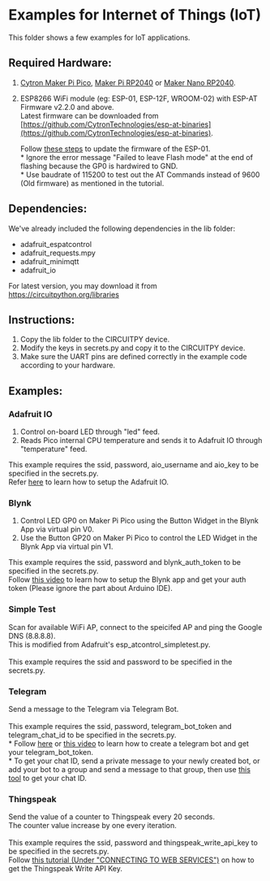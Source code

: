 # Examples for Internet of Things (IoT)
This folder shows a few examples for IoT applications.

## Required Hardware:
1. [Cytron Maker Pi Pico](https://www.cytron.io/p-maker-pi-pico), [Maker Pi RP2040](https://www.cytron.io/p-maker-pi-rp2040) or [Maker Nano RP2040](https://www.cytron.io/p-maker-nano-rp2040).
2. ESP8266 WiFi module (eg: ESP-01, ESP-12F, WROOM-02) with ESP-AT Firmware v2.2.0 and above.<br>
   Latest firmware can be downloaded from [https://github.com/CytronTechnologies/esp-at-binaries](https://github.com/CytronTechnologies/esp-at-binaries).
   
   Follow [these steps](https://www.elec-cafe.com/esp8266-esp-01-firmware-update/) to update the firmware of the ESP-01.<br>
   \* Ignore the error message "Failed to leave Flash mode" at the end of flashing because the GP0 is hardwired to GND.<br>
   \* Use baudrate of 115200 to test out the AT Commands instead of 9600 (Old firmware) as mentioned in the tutorial.

## Dependencies:
We've already included the following dependencies in the lib folder:
- adafruit_espatcontrol
- adafruit_requests.mpy
- adafruit_minimqtt
- adafruit_io

For latest version, you may download it from https://circuitpython.org/libraries

## Instructions:
1. Copy the lib folder to the CIRCUITPY device.
2. Modify the keys in secrets.py and copy it to the CIRCUITPY device.
3. Make sure the UART pins are defined correctly in the example code according to your hardware.

## Examples:
### Adafruit IO
1. Control on-board LED through "led" feed.
2. Reads Pico internal CPU temperature and sends it to Adafruit IO through "temperature" feed.

This example requires the ssid, password, aio_username and aio_key to be specified in the secrets.py.<br>
Refer [here](https://learn.adafruit.com/quickstart-rp2040-pico-with-wifi-and-circuitpython/usage-with-adafruit-io) to learn how to setup the Adafruit IO.

### Blynk
1. Control LED GP0 on Maker Pi Pico using the Button Widget in the Blynk App via virtual pin V0.
2. Use the Button GP20 on Maker Pi Pico to control the LED Widget in the Blynk App via virtual pin V1.

This example requires the ssid, password and blynk_auth_token to be specified in the secrets.py.<br>
Follow [this video](https://youtu.be/UBQCaxfeBKY?t=93) to learn how to setup the Blynk app and get your auth token (Please ignore the part about Arduino IDE).

### Simple Test
Scan for available WiFi AP, connect to the speicifed AP and ping the Google DNS (8.8.8.8).<br>
This is modified from Adafruit's esp_atcontrol_simpletest.py.<br>
<br>
This example requires the ssid and password to be specified in the secrets.py.

### Telegram
Send a message to the Telegram via Telegram Bot.<br>
<br>
This example requires the ssid, password, telegram_bot_token and telegram_chat_id to be specified in the secrets.py.<br>
\* Follow [here](https://core.telegram.org/bots#6-botfather) or [this video](https://youtu.be/dqk77sUgZKs?t=36) to learn how to create a telegram bot and get your telegram_bot_token.<br>
\* To get your chat ID, send a private message to your newly created bot, or add your bot to a group and send a message to that group, then use [this tool](https://sean-bradley.medium.com/get-telegram-chat-id-80b575520659) to get your chat ID.

### Thingspeak
Send the value of a counter to Thingspeak every 20 seconds.<br>
The counter value increase by one every iteration.<br>
<br>
This example requires the ssid, password and thingspeak_write_api_key to be specified in the secrets.py.<br>
Follow [this tutorial (Under "CONNECTING TO WEB SERVICES")](https://tutorial.cytron.io/2016/12/16/thingspeak-store-display-digital-compass-data-web-services-espresso-lite-v2-0/) on how to get the Thingspeak Write API Key.

